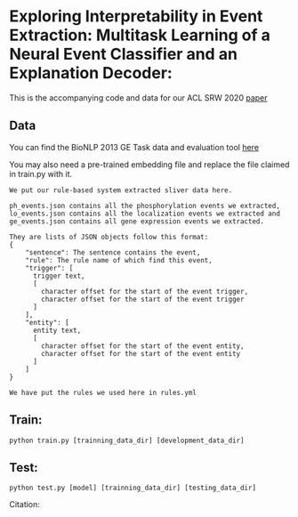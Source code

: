 # Exploring Interpretability in Event Extraction: Multitask Learning of a Neural Event Classifier and an Explanation Decoder: 

This is the accompanying code and data for our ACL SRW 2020 [paper]() 


## Data

You can find the BioNLP 2013 GE Task data and evaluation tool [here](http://bionlp.dbcls.jp/projects/bionlp-st-ge-2013/wiki)

You may also need a pre-trained embedding file and replace the file claimed in train.py with it.

```
We put our rule-based system extracted sliver data here.

ph_events.json contains all the phosphorylation events we extracted, lo_events.json contains all the localization events we extracted and ge_events.json contains all gene expression events we extracted.

They are lists of JSON objects follow this format:
{
    "sentence": The sentence contains the event,
    "rule": The rule name of which find this event,
    "trigger": [
      trigger text,
      [
        character offset for the start of the event trigger,
        character offset for the start of the event trigger
      ]
    ],
    "entity": [
      entity text,
      [
        character offset for the start of the event entity,
        character offset for the start of the event entity
      ]
    ]
}

We have put the rules we used here in rules.yml
```

## Train:

`python train.py [trainning_data_dir] [development_data_dir] `

## Test:

`python test.py [model] [trainning_data_dir] [testing_data_dir]`

Citation:
```

```
